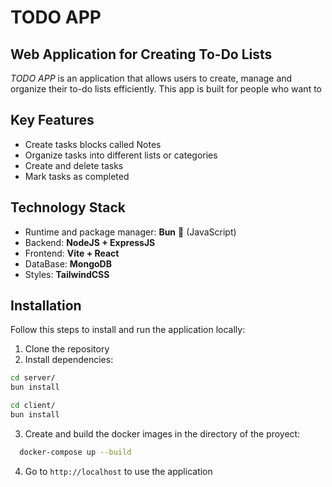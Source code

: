 # TODO APP

## Web Application for Creating To-Do Lists

_TODO APP_ is an application that allows users to create, manage and organize their to-do lists efficiently. This app is built for people who want to 

## **Key Features**
- Create tasks blocks called Notes
- Organize tasks into different lists or categories
- Create and delete tasks
- Mark tasks as completed

## Technology Stack
- Runtime and package manager: **Bun** 🍞 (JavaScript)
- Backend: **NodeJS + ExpressJS**
- Frontend: **Vite + React**
- DataBase: **MongoDB**
- Styles: **TailwindCSS**

## Installation
Follow this steps to install and run the application locally:
1. Clone the repository
2. Install dependencies:
```bash
cd server/
bun install
```
```bash
cd client/
bun install
```
3. Create and build the docker images in the directory of the proyect:
```bash
  docker-compose up --build
```
4. Go to `http://localhost` to use the application
